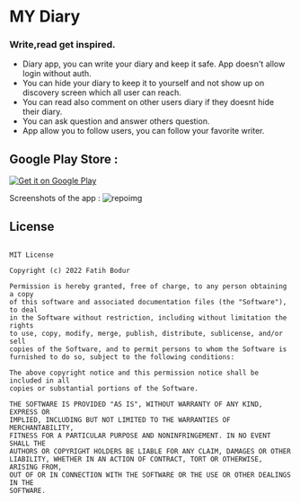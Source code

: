 # MY Diary
### Write,read get inspired.
- Diary app, you can write your diary and keep it safe. App doesn't allow login without auth.
- You can hide your diary to keep it to yourself and not show up on discovery screen which all user can reach.
- You can read also comment on other users diary if they doesnt hide their diary.
- You can ask question and answer others question.
- App allow you to follow users, you can follow your favorite writer.


## Google Play Store :

[![Get it on Google Play](https://play.google.com/intl/en_us/badges/images/badge_new.png)](https://play.google.com/store/apps/details?id=com.fymidcdailyapp)

Screenshots of the app :
![repoimg](https://user-images.githubusercontent.com/60707082/191954836-5a2e5d37-7c30-4174-b478-b4d3ee62d071.jpg)


## License
```

MIT License

Copyright (c) 2022 Fatih Bodur

Permission is hereby granted, free of charge, to any person obtaining a copy
of this software and associated documentation files (the "Software"), to deal
in the Software without restriction, including without limitation the rights
to use, copy, modify, merge, publish, distribute, sublicense, and/or sell
copies of the Software, and to permit persons to whom the Software is
furnished to do so, subject to the following conditions:

The above copyright notice and this permission notice shall be included in all
copies or substantial portions of the Software.

THE SOFTWARE IS PROVIDED "AS IS", WITHOUT WARRANTY OF ANY KIND, EXPRESS OR
IMPLIED, INCLUDING BUT NOT LIMITED TO THE WARRANTIES OF MERCHANTABILITY,
FITNESS FOR A PARTICULAR PURPOSE AND NONINFRINGEMENT. IN NO EVENT SHALL THE
AUTHORS OR COPYRIGHT HOLDERS BE LIABLE FOR ANY CLAIM, DAMAGES OR OTHER
LIABILITY, WHETHER IN AN ACTION OF CONTRACT, TORT OR OTHERWISE, ARISING FROM,
OUT OF OR IN CONNECTION WITH THE SOFTWARE OR THE USE OR OTHER DEALINGS IN THE
SOFTWARE.
